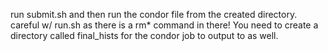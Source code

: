 run submit.sh and then run the condor file from the created directory.
careful w/ run.sh as there is a rm* command in there!  You need to create a directory called final_hists for the condor job to output to as well.
